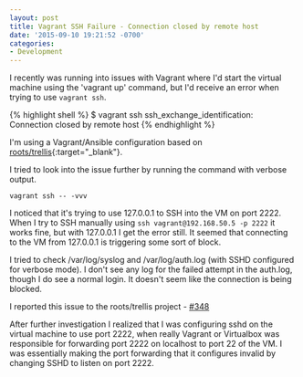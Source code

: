 ```yaml
---
layout: post
title: Vagrant SSH Failure - Connection closed by remote host
date: '2015-09-10 19:21:52 -0700'
categories:
- Development
---
```


I recently was running into issues with Vagrant where I'd start the virtual
machine using the 'vagrant up' command, but I'd receive an error when trying to
use `vagrant ssh`.

{% highlight shell %}
$ vagrant ssh
ssh_exchange_identification: Connection closed by remote host
{% endhighlight %}

I'm using a Vagrant/Ansible configuration based on [roots/trellis](https://github.com/roots/trellis/){:target="_blank"}.

I tried to look into the issue further by running the command with verbose output.

``` shell
vagrant ssh -- -vvv
```

I noticed that it's trying to use 127.0.0.1 to SSH into the VM on port 2222.
When I try to SSH manually using `ssh vagrant@192.168.50.5 -p 2222` it works
fine, but with 127.0.0.1 I get the error still. It seemed that connecting to the
VM from 127.0.0.1 is triggering some sort of block.

I tried to check /var/log/syslog and /var/log/auth.log (with SSHD configured for
verbose mode). I don't see any log for the failed attempt in the auth.log,
though I do see a normal login. It doesn't seem like the connection is being
blocked.

I reported this issue to the roots/trellis project - [#348](https://github.com/roots/trellis/issues/348)

After further investigation I realized that I was configuring sshd on the virtual
machine to use port 2222, when really Vagrant or Virtualbox was responsible for
forwarding port 2222 on localhost to port 22 of the VM. I was essentially making
the port forwarding that it configures invalid by changing SSHD to listen on
port 2222.
